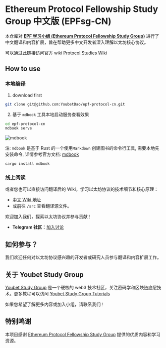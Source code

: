 # Ethereum Protocol Fellowship Study Group 中文版 (EPFsg-CN)

本仓库对 **[EPF 学习小组 (Ethereum Protocol Fellowship Study Group)](https://github.com/eth-protocol-fellows/protocol-studies)** 进行了中文翻译和内容扩展，旨在帮助更多中文开发者深入理解以太坊核心协议。

可以通过此链接访问官方 wiki [Protocol Studies Wiki](https://epf.wiki/#/README?id=protocol-wiki)

## How to use

### 本地编译
1. download first
```bash
git clone git@github.com:YoubetDao/epf-protocol-cn.git
```
2. 基于 `mdbook` 工具本地启动服务查看效果
```bash
cd epf-protocol-cn
mdbook serve 
```
 ![mdbook](https://3bcaf57.webp.li/myblog/mdbook1.png)
 
注:  `mdbook` 是基于 Rust 的一个使用`Markdown` 创建图书的命令行工具, 需要本地先安装命令, 详情参考官方文档: [mdbook](https://rust-lang.github.io/mdBook/)
 ```bash
 cargo install mdbook
 ```
### 线上阅读
或者您也可以直接访问翻译后的 Wiki，学习以太坊协议的技术细节和核心原理：

- [中文 Wiki 地址](https://youbetdao.github.io/epf-protocol-cn/)
- 或前往 `/src` 查看翻译源文件。



欢迎加入我们，探索以太坊协议并参与贡献！



- **Telegram 社区**：[加入讨论](https://t.me/+_a-io1KqMIc5ZjQ9)

## 如何参与？

我们欢迎任何对以太坊协议感兴趣的开发者或研究人员参与翻译和内容扩展工作。

## 关于 Youbet Study Group

[Youbet Study Group](https://x.com/youbetdao) 是一个硬核的 web3 技术社区，关注密码学和区块链底层技术。更多教程可以访问 [Youbet Study Group Tutorials](https://according.work/tutorials)

如果您希望了解更多内容或加入小组，请联系我们！

## 特别鸣谢

本项目感谢 [Ethereum Protocol Fellowship Study Group](https://github.com/eth-protocol-fellows/) 提供的优质内容和学习资源。
